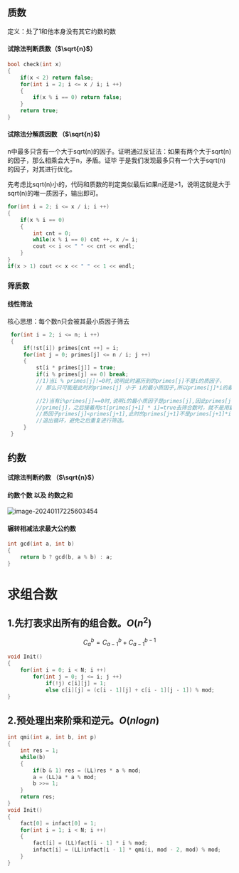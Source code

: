 
## 质数
定义：处了1和他本身没有其它约数的数
#### 试除法判断质数（$\sqrt{n}$）

```c++
bool check(int x)
{
    if(x < 2) return false;
    for(int i = 2; i <= x / i; i ++)
    {
        if(x % i == 0) return false;
    }
    return true;
}
```

#### 试除法分解质因数 （$\sqrt{n}$)

n中最多只含有一个大于sqrt(n)的因子。证明通过反证法：如果有两个大于sqrt(n)的因子，那么相乘会大于n，矛盾。证毕
于是我们发现最多只有一个大于sqrt(n)的因子，对其进行优化。

先考虑比sqrt(n)小的，代码和质数的判定类似最后如果n还是>1，说明这就是大于sqrt(n)的唯一质因子，输出即可。

```c++
for(int i = 2; i <= x / i; i ++)
{
    if(x % i == 0)
    {
        int cnt = 0;
        while(x % i == 0) cnt ++, x /= i;
        cout << i << " " << cnt << endl;
    }
}
if(x > 1) cout << x << " " << 1 << endl;
```

### 筛质数
#### 线性筛法
核心思想：每个数n只会被其最小质因子筛去


```c++
 for(int i = 2; i <= n; i ++)
 {
     if(!st[i]) primes[cnt ++] = i;
     for(int j = 0; primes[j] <= n / i; j ++)
     {
         st[i * primes[j]] = true; 
         if(i % primes[j] == 0) break; 
         //1)当i % primes[j]!=0时,说明此时遍历到的primes[j]不是i的质因子，
         // 那么只可能是此时的primes[j] 小于 i的最小质因子,所以primes[j]*i的最小质因子就是primes[j];
         
         //2)当有i%primes[j]==0时,说明i的最小质因子是primes[j],因此primes[j]*i的最小质因子也就应该是
         //prime[j]，之后接着用st[primes[j+1] * i]=true去筛合数时，就不是用最小质因子去更新了,因为i有最小
         //质因子primes[j]<primes[j+1],此时的primes[j+1]不是primes[j+1]*i的最小质因子，此时就应该
         //退出循环，避免之后重复进行筛选。
     }
 }
```

## 约数

#### 试除法判断约数 （$\sqrt{n}$）

#### 约数个数 以及 约数之和
![image-20240117225603454](C:\Users\86155\AppData\Roaming\Typora\typora-user-images\image-20240117225603454.png)

#### 辗转相减法求最大公约数

```c++
int gcd(int a, int b)
{
    return b ? gcd(b, a % b) : a;
}
```

# 求组合数

## 1.先打表求出所有的组合数。$O(n^2)$
$${C_{a}^{b} = C_{a - 1}^{b} + C_{a - 1}^{b - 1}}$$
```c++
void Init()
{
    for(int i = 0; i < N; i ++)
        for(int j = 0; j <= i; j ++)
            if(!j) c[i][j] = 1;
            else c[i][j] = (c[i - 1][j] + c[i - 1][j - 1]) % mod;
}
```
## 2.预处理出来阶乘和逆元。$O(nlogn)$
```c++
int qmi(int a, int b, int p)
{
    int res = 1;
    while(b)
    {
        if(b & 1) res = (LL)res * a % mod;
        a = (LL)a * a % mod;
        b >>= 1;
    }
    return res;
}
void Init()
{
    fact[0] = infact[0] = 1;
    for(int i = 1; i < N; i ++)
    {
        fact[i] = (LL)fact[i - 1] * i % mod;
        infact[i] = (LL)infact[i - 1] * qmi(i, mod - 2, mod) % mod;
    }
}
```
